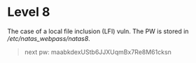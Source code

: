 # Level 8

The case of a local file inclusion (LFI) vuln. The PW is stored in _/etc/natas\_webpass/natas8_.

> next pw: maabkdexUStb6JJXUqmBx7Re8M61cksn 